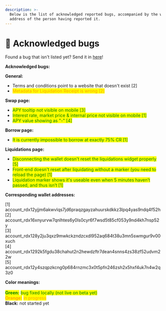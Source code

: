 ```yaml
---
description: >-
  Below is the list of acknowledged reported bugs, accompanied by the wallet
  address of the person having reported it.
---
```


# 🐞 Acknowledged bugs

Found a bug that isn't listed yet? Send it in [here](https://docs.google.com/forms/d/e/1FAIpQLSdh4-J6LsVaROk1C3GwkSRg2oqTvdmEGUWOUFmNd4oX2jI0Tg/viewform)!

**Acknowledged bugs:**

**General:**

* Terms and conditions point to a website that doesn't exist \[2]
* <mark style="color:orange;">Metadata for Liquidation Receipt is wrong \[2]</mark>

**Swap page:**

* <mark style="color:green;">APY tooltip not visible on mobile \[3]</mark>
* <mark style="color:green;">Interest rate, market price & internal price not visible on mobile \[1]</mark>
* <mark style="color:green;">APY value showing as "-" \[4]</mark>

**Borrow page:**

* <mark style="color:green;">It is currently impossible to borrow at exactly 75% CR \[1]</mark>

**Liquidations page:**

* <mark style="color:green;">Disconnecting the wallet doesn't reset the liquidations widget properly \[5]</mark>
* <mark style="color:green;">Front-end doesn't reset after liquidating without a marker (you need to reload the page) \[1]</mark>
* <mark style="color:green;">Liquidation marker shows it's useable even when 5 minutes haven’t passed, and thus isn’t \[1]</mark>



**Corresponding wallet addresses:**

\[1]  account\_rdx12yjjm6akwvlqs7jd6praqzgayzahuurskdkkz3lpq4yas9ndq4f52h\
\[2] account\_rdx16xnyurvw7qnlhtes6y0ls0cyr6f7wsd5t85cf053y9nd4kh7nsp52y\
\[3] account\_rdx128y2ju3qxz9mwkckzndzcxdl952aq684t38u3mn5swmgur9v00xuch\
\[4] account\_rdx1292k5fgdu38chahut2n2hewdzftr7dean4snns4zs38zf52udvm22w\
\[5] account\_rdx12y4szqpzkcng0p684rnzmc3x0t5pfn246zsh2x5hxf4uk7n4w2q3z0



**Color meanings:**\
\
<mark style="color:green;">**Green:**</mark> <mark style="color:green;"></mark><mark style="color:green;">bug fixed locally (not live on beta yet)</mark>\
<mark style="color:orange;">**Orange:**</mark> <mark style="color:orange;"></mark><mark style="color:orange;">in progress</mark>\
**Black:** not started yet
